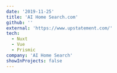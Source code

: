 ```yaml
---
date: '2019-11-25'
title: 'AI Home Search.com'
github: ''
external: 'https://www.upstatement.com/'
tech:
  - Nuxt
  - Vue
  - Prismic
company: 'AI Home Search'
showInProjects: false
---
```

